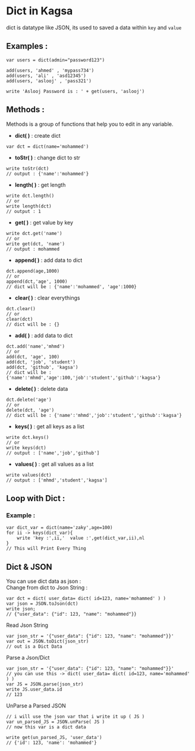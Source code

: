 # Dict in Kagsa
dict is datatype like JSON, its used to saved a data within `key` and `value`

## Examples :

```
var users = dict(admin="password123")

add(users, 'ahmed' , 'mypass734')
add(users, 'ali' , 'asd12345')
add(users, 'aslooj' , 'pass321')

write 'Aslooj Password is : ' + get(users, 'aslooj')
```
## Methods :

Methods is a group of functions that help you to edit in any variable.

- **dict( )** : create dict

```
var dct = dict(name='mohammed')
```

- **toStr( )** : change dict to str

```
write toStr(dct)
// output : {'name':'mohammed'}
```

- **length( )** : get length

```
write dct.length()
// or
write length(dct)
// output : 1
```

- **get( )** : get value by key

```
write dct.get('name')
// or
write get(dct, 'name')
// output : mohammed
```

- **append( )** : add data to dict

```
dct.append(age,1000)
// or
append(dct,'age', 1000)
// dict will be : {'name':'mohammed', 'age':1000}
```

- **clear( )** : clear everythings

```
dct.clear()
// or
clear(dct)
// dict will be : {}
```
- **add( )** : add data to dict

```
dct.add('name','mhmd')
// or
add(dct, 'age', 100)
add(dct, 'job', 'student')
add(dct, 'github', 'kagsa')
// dict will be : {'name':'mhmd','age':100,'job':'student','github':'kagsa'}
```
- **delete( )** : delete data

```
dct.delete('age')
// or
delete(dct, 'age')
// dict will be : {'name':'mhmd','job':'student','github':'kagsa'}
```

- **keys( )** : get all keys as a list

```
write dct.keys()
// or
write keys(dct)
// output : ['name','job','github']
```

- **values( )** : get all values as a list

```
write values(dct)
// output : ['mhmd','student','kagsa']
```

## Loop with Dict :
### Example :
```
var dict_var = dict(name='zaky',age=100)
for ii -> keys(dict_var){
    write 'key :',ii,'  value :',get(dict_var,ii),nl
}
// This will Print Every Thing
```
## Dict & JSON
You can use dict data as json :<br>
Change from dict to Json String :
```
var dct = dict( user_data= dict( id=123, name='mohammed' ) )
var json = JSON.toJson(dct)
write json;
// {"user_data": {"id": 123, "name": "mohammed"}}
```
Read Json String
```
var json_str = '{"user_data": {"id": 123, "name": "mohammed"}}'
var out = JSON.toDict(json_str)
// out is a Dict Data
```
Parse a Json/Dict
```
var json_str = '{"user_data": {"id": 123, "name": "mohammed"}}'
// you can use this -> dict( user_data= dict( id=123, name='mohammed' ) )
var JS = JSON.parse(json_str)
write JS.user_data.id
// 123
```
UnParse a Parsed JSON
```
// i will use the json var that i write it up ( JS )
var un_parsed_JS = JSON.unParse( JS )
// now this var is a dict data

write get(un_parsed_JS, 'user_data')
// {'id': 123, 'name': 'mohammed'}
```